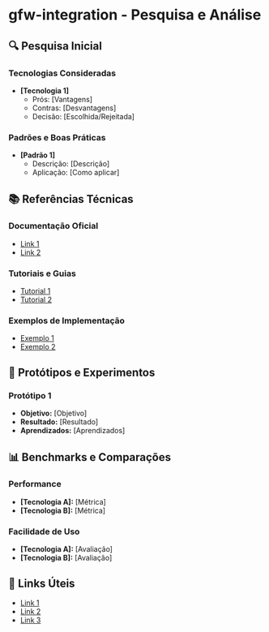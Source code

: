 # gfw-integration - Pesquisa e Análise

## 🔍 Pesquisa Inicial
### Tecnologias Consideradas
- **[Tecnologia 1]**
  - Prós: [Vantagens]
  - Contras: [Desvantagens]
  - Decisão: [Escolhida/Rejeitada]

### Padrões e Boas Práticas
- **[Padrão 1]**
  - Descrição: [Descrição]
  - Aplicação: [Como aplicar]

## 📚 Referências Técnicas
### Documentação Oficial
- [Link 1](URL1)
- [Link 2](URL2)

### Tutoriais e Guias
- [Tutorial 1](URL1)
- [Tutorial 2](URL2)

### Exemplos de Implementação
- [Exemplo 1](URL1)
- [Exemplo 2](URL2)

## 🧪 Protótipos e Experimentos
### Protótipo 1
- **Objetivo:** [Objetivo]
- **Resultado:** [Resultado]
- **Aprendizados:** [Aprendizados]

## 📊 Benchmarks e Comparações
### Performance
- **[Tecnologia A]:** [Métrica]
- **[Tecnologia B]:** [Métrica]

### Facilidade de Uso
- **[Tecnologia A]:** [Avaliação]
- **[Tecnologia B]:** [Avaliação]

## 🔗 Links Úteis
- [Link 1](URL1)
- [Link 2](URL2)
- [Link 3](URL3)
